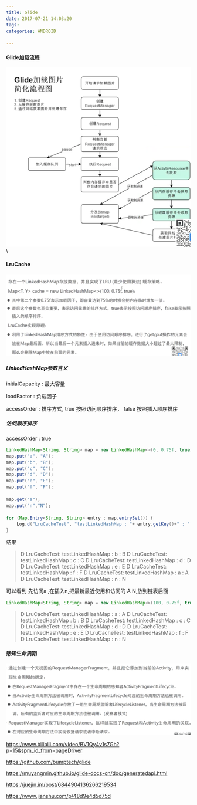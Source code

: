 ```yaml
---
title: Glide
date: 2017-07-21 14:03:20
tags:
categories: ANDROID

---
```



#### Glide加载流程

![](Glide/2021-08-09_4.51_glideflow.png)\





#### LruCache

![](Glide/2021-08-09_4.4_lrucache.png)

##### LinkedHashMap参数含义

initialCapacity : 最大容量

loadFactor 	:	 负载因子

accessOrder	: 排序方式, true 按照访问顺序排序， false 按照插入顺序排序



##### 访问顺序排序

accessOrder : true



```java
LinkedHashMap<String, String> map = new LinkedHashMap<>(0, 0.75f, true);
map.put("a", "A");
map.put("b", "B");
map.put("c", "C");
map.put("d", "D");
map.put("e", "E");
map.put("f", "F");

map.get("a");
map.put("n","N");

for (Map.Entry<String, String> entry : map.entrySet()) {
    Log.d("LruCacheTest", "testLinkedHashMap : "+ entry.getKey()+" : " + entry.getValue());
}
```

结果

>  D LruCacheTest: testLinkedHashMap : b : B
>  D LruCacheTest: testLinkedHashMap : c : C
>  D LruCacheTest: testLinkedHashMap : d : D
>  D LruCacheTest: testLinkedHashMap : e : E
>  D LruCacheTest: testLinkedHashMap : f : F
>  D LruCacheTest: testLinkedHashMap : a : A
>  D LruCacheTest: testLinkedHashMap : n : N

可以看到 先访问a ,在插入n,把最新最近使用和访问的 A N,放到链表后面



```java
LinkedHashMap<String, String> map = new LinkedHashMap<>(100, 0.75f, true);
```



> D LruCacheTest: testLinkedHashMap : a : A
> D LruCacheTest: testLinkedHashMap : b : B
> D LruCacheTest: testLinkedHashMap : c : C
> D LruCacheTest: testLinkedHashMap : d : D
> D LruCacheTest: testLinkedHashMap : e : E
> D LruCacheTest: testLinkedHashMap : f : F
> D LruCacheTest: testLinkedHashMap : n : N









#### 感知生命周期

![](Glide/2021-08-09_4.52_lifecycle.png)





https://www.bilibili.com/video/BV1Qy4y1s7Gh?p=15&spm_id_from=pageDriver

https://github.com/bumptech/glide

https://muyangmin.github.io/glide-docs-cn/doc/generatedapi.html


https://juejin.im/post/6844904136266219534

https://www.jianshu.com/p/48d9e4d5d75d